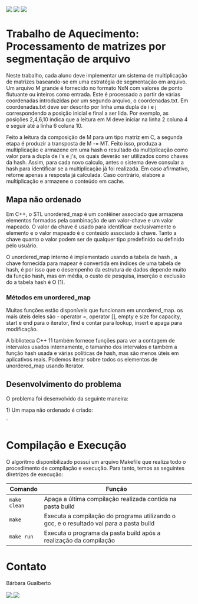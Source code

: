 <div style="display: inline-block;">
<img src="https://img.shields.io/badge/C-00599C?style=for-the-badge&logo=c&logoColor=white"/> 
<img src="https://img.shields.io/badge/Visual_Studio_Code-0078D4?style=for-the-badge&logo=visual%20studio%20code&logoColor=white"/> 
<img src="https://img.shields.io/badge/Ubuntu-E95420?style=for-the-badge&logo=ubuntu&logoColor=white"/> 
</a> 
</div>

# Trabalho de Aquecimento: Processamento de matrizes por segmentação de arquivo

<p> Neste trabalho, cada aluno deve implementar um sistema de multiplicação de matrizes baseando-se em uma estratégia de segmentação em arquivo. Um arquivo M grande é fornecido no formato NxN com valores de ponto flutuante ou inteiros como entrada. Este é processado a partir de várias coordenadas introduzidas por um segundo arquivo, o coordenadas.txt. Em coordenadas.txt deve ser descrito por linha uma dupla de i e j correspondendo a posição inicial e final a ser lida. Por exemplo, as posições 2,4,6,10 indica que a leitura em M deve iniciar na linha 2 coluna 4 e seguir até a linha 6 coluna 10.  </p>

<p>Feito a leitura da composição de M para um tipo matriz em C, a segunda etapa é produzir a transposta de M -= MT. Feito isso, produza a multiplicação e armazene em uma hash o resultado da multiplicação como valor para a dupla de i's e j's, os quais deverão ser utilizados como chaves da hash. Assim, para cada novo calculo, antes o sistema deve consular a hash para identificar se a multiplicação já foi realizada. Em caso afirmativo, retorne apenas a resposta já calculada. Caso contrário, elabore a multiplicação e armazene o conteúdo em cache.  </p>

## Mapa não ordenado

<p>Em C++, o STL unordered_map é um contêiner associado que armazena elementos formados pela combinação de um valor-chave e um valor mapeado. O valor da chave é usado para identificar exclusivamente o elemento e o valor mapeado é o conteúdo associado à chave. Tanto a chave quanto o valor podem ser de qualquer tipo predefinido ou definido pelo usuário.</p>

<p>O unordered_map interno é implementado usando a tabela de hash , a chave fornecida para mapear é convertida em índices de uma tabela de hash, é por isso que o desempenho da estrutura de dados depende muito da função hash, mas em média, o custo de pesquisa, inserção e exclusão do a tabela hash é O (1). </p>

### Métodos em unordered_map 
<p>Muitas funções estão disponíveis que funcionam em unordered_map. os mais úteis deles são - operator =, operator [], empty e size for capacity, start e end para o iterator, find e contar para lookup, insert e apaga para modificação.</p>
<p>A biblioteca C++ 11 também fornece funções para ver a contagem de intervalos usados internamente, o tamanho dos intervalos e também a função hash usada e várias políticas de hash, mas são menos úteis em aplicativos reais. Podemos iterar sobre todos os elementos de unordered_map usando Iterator.</p>

## Desenvolvimento do problema

<p>  O problema foi desenvolvido da seguinte maneira: </p>

<p> 1) Um mapa não ordenado é criado: </p>
`

# Compilação e Execução

O algoritmo disponibilizado possui um arquivo Makefile que realiza todo o procedimento de compilação e execução. Para tanto, temos as seguintes diretrizes de execução:

<div>

| Comando                |  Função                                                                                           |
| -----------------------| ------------------------------------------------------------------------------------------------- |
|  `make clean`          | Apaga a última compilação realizada contida na pasta build                                        |
|  `make`                | Executa a compilação do programa utilizando o gcc, e o resultado vai para a pasta build           |
|  `make run`            | Executa o programa da pasta build após a realização da compilação                                 |

</div>

# Contato

<div>
<p align="justify"> Bárbara Gualberto</p>
<a href="https://t.me/barbrinas">
<img align="center" src="https://img.shields.io/badge/Telegram-2CA5E0?style=for-the-badge&logo=telegram&logoColor=white"/> 
 
 <a href="[https://www.linkedin.com/in/thaissa-vitoria-daldegan-6a84b9153/](https://www.linkedin.com/in/barbara-gualberto/)">
<img align="center"  src="https://img.shields.io/badge/LinkedIn-0077B5?style=for-the-badge&logo=linkedin&logoColor=white"/>
</a>
</div>
